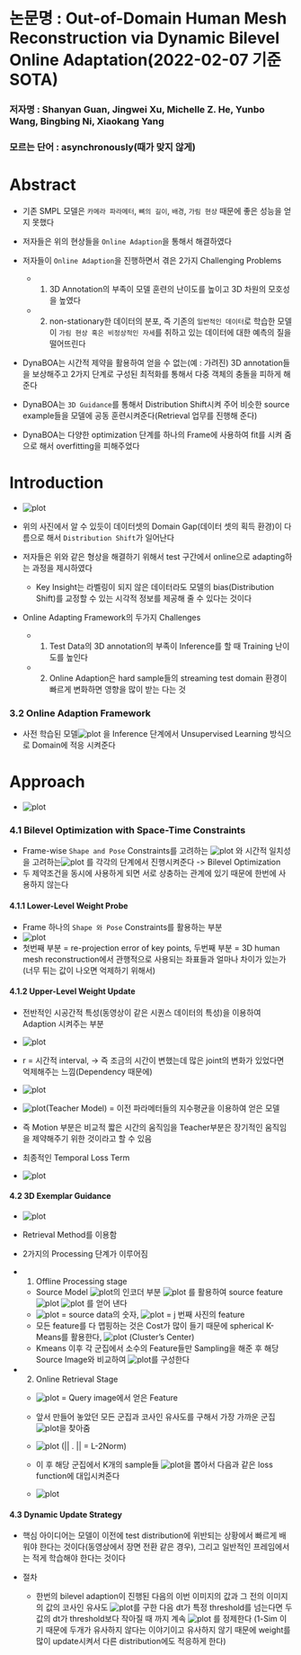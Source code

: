 # 논문명 : Out-of-Domain Human Mesh Reconstruction via Dynamic  Bilevel  Online  Adaptation(2022-02-07 기준 SOTA)

### 저자명 : Shanyan  Guan,  Jingwei  Xu,  Michelle  Z.  He,  Yunbo  Wang,  Bingbing  Ni,  Xiaokang  Yang


### 모르는 단어 : asynchronously(때가 맞지 않게)


# Abstract
- 기존 SMPL 모델은 `카메라 파라메터`, `뼈의 길이`, `배경`, `가림 현상` 때문에 좋은 성능을 얻지 못했다
- 저자들은 위의 현상들을 `Online Adaption`을 통해서 해결하였다
- 저자들이 `Online Adaption`을 진행하면서 겪은 2가지 Challenging Problems
	- 1. 3D Annotation의 부족이 모델 훈련의 난이도를 높이고 3D 차원의 모호성을 높였다
	- 2. non-stationary한 데이터의 분포, 즉 기존의 `일반적인 데이터`로 학습한 모델이 `가림 현상 혹은 비정상적인 자세`를 취하고 있는 데이터에 대한 예측의 질을 떨어뜨린다

- DynaBOA는 시간적 제약을 활용하여 얻을 수 없는(예 : 가려진) 3D annotation들을 보상해주고 2가지 단계로 구성된 최적화를 통해서 다중 객체의 충돌을 피하게 해준다
- DynaBOA는 `3D Guidance`를 통해서 Distribution Shift시켜 주어 비슷한 source example들을 모델에 공동 훈련시켜준다(Retrieval 업무를 진행해 준다)
- DynaBOA는 다양한 optimization 단계를 하나의 Frame에 사용하여 fit를 시켜 줌으로 해서 overfitting을 피해주었다

# Introduction
-  ![plot](https://user-images.githubusercontent.com/69032315/154284491-699a35b8-4d77-49c9-be04-0dcb127e1947.png)

- 위의 사진에서 알 수 있듯이 데이터셋의 Domain Gap(데이터 셋의 획득 환경)이 다름으로 해서 `Distribution Shift`가 일어난다
- 저자들은 위와 같은 형상을 해결하기 위해서 test 구간에서 online으로 adapting하는 과정을 제시하였다
	- Key Insight는 라벨링이 되지 않은 데이터라도 모델의 bias(Distribution Shift)를 교정할 수 있는 시각적 정보를 제공해 줄 수 있다는 것이다

- Online Adapting Framework의 두가지 Challenges
	- 1. Test Data의 3D annotation의 부족이 Inference를 할 때 Training 난이도를 높인다
	- 2. Online Adaption은 hard sample들의 streaming test domain 환경이 빠르게 변화하면 영향을 많이 받는 다는 것

### 3.2 Online Adaption Framework
- 사전 학습된 모델![plot](https://user-images.githubusercontent.com/69032315/154284538-669edd85-f168-4758-9338-ca02e8ceb375.png) 을 Inference 단계에서 Unsupervised Learning 방식으로 Domain에 적응 시켜준다

# Approach
- ![plot](https://user-images.githubusercontent.com/69032315/154284577-b4b72f78-63e4-4f02-a49f-8a944a50fee1.png)


### 4.1 Bilevel Optimization with Space-Time Constraints
- Frame-wise `Shape and Pose` Constraints를 고려하는 ![plot](https://user-images.githubusercontent.com/69032315/154284670-3267be11-4adc-4a56-aa13-8fde32da202c.png)  와 시간적 일치성을 고려하는![plot](https://user-images.githubusercontent.com/69032315/154284641-2309837d-90f0-436b-85fa-026222931aaf.png) 를 각각의 단계에서 진행시켜준다 -> Bilevel Optimization
- 두 제약조건을 동시에 사용하게 되면 서로 상충하는 관계에 있기 때문에 한번에 사용하지 않는다

#### 4.1.1 Lower-Level Weight Probe
- Frame 하나의 `Shape 와 Pose` Constraints를 활용하는 부분
-  ![plot](https://user-images.githubusercontent.com/69032315/154284696-4be5a070-ef3d-4847-a9d8-e8c4fb945968.png)
- 첫번째 부분 = re-projection error of key points, 두번째 부분 = 3D human mesh reconstruction에서 관행적으로 사용되는 좌표들과 얼마나 차이가 있는가(너무 튀는 값이 나오면 억제하기 위해서)

#### 4.1.2 Upper-Level Weight Update
- 전반적인 시공간적 특성(동영상이 같은 시퀀스 데이터의 특성)을 이용하여 Adaption 시켜주는 부분

- ![plot](https://user-images.githubusercontent.com/69032315/154284752-9081c47b-07b0-4244-8b92-56c9a4452ed7.png) 
- r = 시간적 interval,  -> 즉 조금의 시간이 변했는데 많은 joint의 변화가 있었다면 억제해주는 느낌(Dependency 때문에)

-  ![plot](https://user-images.githubusercontent.com/69032315/154284776-66949f28-8285-4299-9a28-4e9f2cc9fbf1.png)
-  ![plot](https://user-images.githubusercontent.com/69032315/154284795-779b1213-1584-4b42-bd1e-dd68b6792036.png)(Teacher Model) = 이전 파라메터들의 지수평균을 이용하여 얻은 모델

- 즉 Motion 부분은 비교적 짧은 시간의 움직임을 Teacher부분은 장기적인 움직임을 제약해주기 위한 것이라고 할 수 있음
- 최종적인 Temporal Loss Term
-  ![plot](https://user-images.githubusercontent.com/69032315/154284807-ed13ce17-4212-44d8-bbaa-63e1f9e11f67.png)



#### 4.2 3D Exemplar Guidance
- ![plot](https://user-images.githubusercontent.com/69032315/154284862-aaec2ed0-e9fd-4496-b97b-1bbad9aa7f05.png)
- Retrieval Method를 이용함
- 2가지의 Processing 단계가 이루어짐
- 1. Offline Processing stage
	- Source Model  ![plot](https://user-images.githubusercontent.com/69032315/154284881-6dc3af77-e492-4f15-bc75-546ef11926d0.png)의 인코더 부분 ![plot](https://user-images.githubusercontent.com/69032315/154284900-1f13b3a1-27c4-4ccc-a9f1-abcdb73a85b0.png) 를 활용하여 source feature ![plot](https://user-images.githubusercontent.com/69032315/154284933-120f03ac-3ab2-47fd-8b92-43c972a01bf9.png) ![plot](https://user-images.githubusercontent.com/69032315/154284956-1dab8e83-b966-446c-bf74-1b415cff2871.png)  를 얻어 낸다
	- ![plot](https://user-images.githubusercontent.com/69032315/154284973-9f74b53f-5b0d-41cd-a915-497e5f57f95a.png)  = source data의 숫자,  ![plot](https://user-images.githubusercontent.com/69032315/154285011-1319d6cc-eb7f-409c-8127-9b5ebd662edd.png) = j 번째 사진의 feature 
	- 모든 feature를 다 맵핑하는 것은 Cost가 많이 들기 때문에 spherical K-Means를 활용한다, ![plot](https://user-images.githubusercontent.com/69032315/154285035-2ee9f91e-d588-49c7-8d4e-0db13ad955c3.png) (Cluster’s Center)
	- Kmeans 이후 각 군집에서 소수의 Feature들만 Sampling을 해준 후 해당 Source Image와 비교하여  ![plot](https://user-images.githubusercontent.com/69032315/154285060-28e3f4be-138c-4fae-8cfb-10f2fede8670.png)를 구성한다

- 2. Online Retrieval Stage
	- ![plot](https://user-images.githubusercontent.com/69032315/154285084-9454931a-b9c1-4dd4-b623-2591adbde035.png) = Query image에서 얻은 Feature

	- 앞서 만들어 놓았던 모든 군집과 코사인 유사도를 구해서 가장 가까운 군집 ![plot](https://user-images.githubusercontent.com/69032315/154285154-1a11dcff-0e99-4ac3-8f4a-a93b0860d3c7.png)을 찾아줌
	- ![plot](https://user-images.githubusercontent.com/69032315/154285171-3629ecb9-a170-4d24-8840-9893c67d0629.png) (|| . || = L-2Norm)
	- 이 후 해당 군집에서 K개의 sample들 ![plot](https://user-images.githubusercontent.com/69032315/154285202-39f6386a-7a80-4bcb-b0ee-142f95db2720.png)을 뽑아서 다음과 같은 loss function에 대입시켜준다
	-  ![plot](https://user-images.githubusercontent.com/69032315/154285209-123de256-f5c9-48b6-bf41-c2e996a434f8.png)

#### 4.3 Dynamic Update Strategy
- 핵심 아이디어는 모델이 이전에 test distribution에 위반되는 상황에서 빠르게 배워야 한다는 것이다(동영상에서 장면 전환 같은 경우), 그리고 일반적인 프레임에서는 적게 학습해야 한다는 것이다


- 절차
	- 한번의 bilevel adaption이 진행된 다음의 이번 이미지의 값과 그 전의 이미지의 값의 코사인 유사도 ![plot](https://user-images.githubusercontent.com/69032315/154285267-1cc2e68f-3176-46ac-aeb9-cfdb695f3e30.png)를 구한 다음 dt가 특정 threshold를 넘는다면 두 값의 dt가 threshold보다 작아질 때 까지 계속 ![plot](https://user-images.githubusercontent.com/69032315/154285478-7cc45ffc-857b-4342-8302-eed5c85faf37.png) 를 정제한다 (1-Sim 이기 때문에 두개가 유사하지 않다는 이야기이고 유사하지 않기 때문에 weight를 많이 update시켜서 다른 distribution에도 적응하게 한다)

















